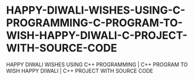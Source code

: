 # HAPPY-DIWALI-WISHES-USING-C-PROGRAMMING-C-PROGRAM-TO-WISH-HAPPY-DIWALI-C-PROJECT-WITH-SOURCE-CODE
HAPPY DIWALI WISHES USING C++ PROGRAMMING | C++ PROGRAM TO WISH HAPPY DIWALI | C++ PROJECT WITH SOURCE CODE
